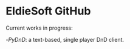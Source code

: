 <h1>EldieSoft GitHub</h1>
Current works in progress:

-<i>PyDnD</i>: a text-based, single player DnD client.

